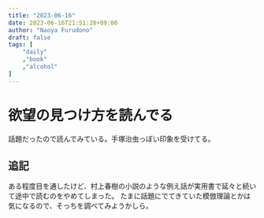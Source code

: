 ```yaml
---
title: "2023-06-16"
date: 2023-06-16T21:51:28+09:00
author: "Naoya Furudono"
draft: false
tags: [
    "daily"
    ,"book"
    ,"alcohol"
]
---
```


# 欲望の見つけ方を読んでる

話題だったので読んでみている。手塚治虫っぽい印象を受けてる。

## 追記

ある程度目を通したけど、村上春樹の小説のような例え話が実用書で延々と続いて途中で読むのをやめてしまった。
たまに話題にでてきていた模倣理論とかは気になるので、そっちを調べてみようかしら。

